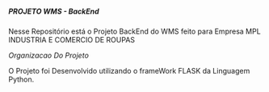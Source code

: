 ##### *PROJETO WMS - BackEnd*
Nesse Repositório está o Projeto BackEnd do WMS feito para Empresa MPL INDUSTRIA E COMERCIO DE ROUPAS

*Organizacao Do Projeto*

O Projeto foi Desenvolvido utilizando o frameWork FLASK da Linguagem Python.
